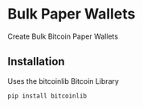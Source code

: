 # Bulk Paper Wallets

Create Bulk Bitcoin Paper Wallets

## Installation

Uses the bitcoinlib Bitcoin Library

    pip install bitcoinlib

